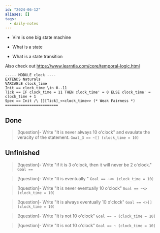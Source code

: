 ```yaml
---
id: "2024-06-12"
aliases: []
tags:
  - daily-notes
---
```


- Vim is one big state machine


- What is a state
- What is a state transition

Also check out https://www.learntla.com/core/temporal-logic.html

```tlaplus
----- MODULE clock ----
EXTENDS Naturals
VARIABLE clock_time
Init == clock_time \in 0..11
Tick == IF clock_time = 11 THEN clock_time' = 0 ELSE clock_time' = clock_time + 1
Spec == Init /\ [][Tick]_<<clock_time>> (* Weak Fairness *)
========================
```



## Done
> [!question]- Write "It is never always 10 o'clock" and evaulate the veracity of the statement.
> `Goal_3 == ~[] (clock_time = 10)`

## Unfinished
> [!question]- Write "if it is 3 o'clock, then it will never be 2 o'clock."
> `Goal == `

> [!question]- Write "It is eventually "
> `Goal == ~<> (clock_time = 10)`

> [!question]- Write "It is never eventually 10 o'clock"
> `Goal == ~<> (clock_time = 10)`

> [!question]- Write "It is always eventually 10 o'clock"
> `Goal == <>[] (clock_time = 10)`

> [!question]- Write "It is not 10 o'clock"
> `Goal == ~ (clock_time = 10)`

> [!question]- Write "It is not 10 o'clock"
> `Goal == ~ (clock_time = 10)`
